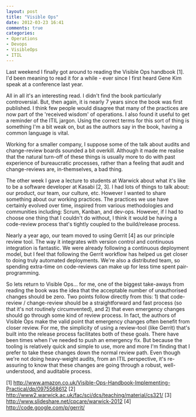 ```yaml
---
layout: post
title: "Visible Ops"
date: 2012-03-23 16:41
comments: true
categories:
- Operations
- Devops
- VisibleOps
- ITIL
---
```


Last weekend I finally got around to reading the Visible Ops handbook [1]. I'd
been meaning to read it for a while - ever since I first heard Gene Kim speak at
a conference last year.

All in all it's an interesting read. I didn't find the book particularly
controversial. But, then again, it is nearly 7 years since the book was first
published. I think few people would disagree that many of the practices are
now part of the 'received wisdom' of operations. I also found it useful to get
a reminder of the ITIL jargon. Using the correct terms for this sort of thing
is something I'm a bit weak on, but as the authors say in the book, having a
common language is vital.

Working for a smaller company, I suppose some of the talk about audits and
change-review boards sounded a bit overkill. Although it made me realise that
the natural turn-off of these things is usually more to do with past
experience of bureaucratic processes, rather than a feeling that audit and
change-reviews are, in-themselves, a bad thing.

The other week I gave a lecture to students at Warwick about what it's like to
be a software developer at Kasabi [2, 3]. I had lots of things to talk about:
our product, our team, our culture, etc. However I wanted to share something
about our working practices. The practices we use have certainly evolved over
time, inspired from various methodologies and communities including: Scrum,
Kanban, and dev-ops. However, if I had to choose one thing that I couldn't do
without, I think it would be having a code-review process that's tightly
coupled to the build/release process.

Nearly a year ago, our team moved to using Gerrit [4] as our principle review
tool. The way it integrates with version control and continuous integration is
fantastic. We were already following a continuous deployment model, but I feel
that following the Gerrit workflow has helped us get closer to doing truly
automated deployments. We're also a distributed team, so spending extra-time
on code-reviews can make up for less time spent pair-programming.

So lets return to Visible Ops... for me, one of the biggest take-aways from
reading the book was the idea that the acceptable number of unauthorised
changes should be zero. Two points follow directly from this: 1) that
code-review / change-review should be a straightforward and fast process (so
that it's not routinely circumvented), and 2) that even emergency changes
should go through some kind of review process. In fact, the authors of Visible
Ops make the valid point that emergency changes often benefit from closer
review. For me, the simplicity of using a review-tool (like Gerrit) that's
built into the release process facilitates both of these goals. There have
been times when I've needed to push an emergency fix. But because the tooling
is relatively quick and simple to use, more and more I'm finding that I prefer
to take these changes down the normal review path. Even though we're not doing
heavy-weight audits, from an ITIL perspective, it's re-assuring to know that
these changes are going through a robust, well-understood, and auditable
process.

[1] http://www.amazon.co.uk/Visible-Ops-Handbook-Implementing-Practical/dp/0975568612
[2] http://www2.warwick.ac.uk/fac/sci/dcs/teaching/material/cs321/
[3] http://www.slideshare.net/cpcare/warwick-2012
[4] http://code.google.com/p/gerrit/